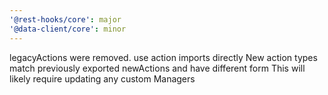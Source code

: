 ```yaml
---
'@rest-hooks/core': major
'@data-client/core': minor
---
```


legacyActions were removed. use action imports directly
New action types match previously exported newActions and have different form
This will likely require updating any custom Managers